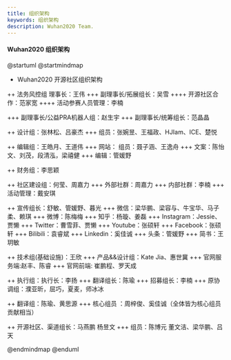 ```yaml
---
title: 组织架构
keywords: 组织架构
description: Wuhan2020 Team.
---
```


####  Wuhan2020 组织架构

@startuml
@startmindmap
+ Wuhan2020 开源社区组织架构

++ 法务风控组 理事长：王伟
+++ 副理事长/拓展组长：吴雪
++++ 开源社区合作：范家宽
++++ 活动参赛人员管理：李楠

+++ 副理事长/公益PRA机器人组：赵生宇
+++ 副理事长/统筹组长：范晶晶
 
++ 设计组：张林松、吕豪杰
+++ 组员：张婉昱、王福政、HJIam、ICE、楚悦
 
++ 编辑组：王皓月、王道伟
+++ 网站： 组员：聂子涵、王逸舟
+++ 文案：陈怡文、刘茂，段清泓，梁禧健
+++ 编辑：管媛野

++ 财务组：李思颖

++ 社区建设组：何莹、周嘉力
+++ 外部社群：周嘉力
+++ 内部社群：李楠
+++ 活动管理：戴安琪
 
++ 宣传组长：舒敏、管媛野、暮光
+++ 微信：梁华鹏、梁容与、牛宝华、马子柔、赖琪
+++ 微博：陈梅梅
+++ 知乎：杨璇、姜磊
+++ Instagram：Jessie、贾懒
+++ Twitter：曹雪菲、贾懒
+++ Youtube：张硕轩
+++ Facebook：张硕轩
+++ Bilibili：袁睿斌
+++ Linkedin：奚佳诚
+++ 头条：管媛野
+++ 简书：王玥敏
 
++ 技术组(基础设施)：王欣
+++ 产品&&设计组：Kate Jia、惠世冀
+++ 官网服务端:赵丰、陈睿
+++ 官网前端: 崔鹏程、罗天成
 
++ 执行组：执行长：李扬
+++ 翻译组长：陈瑜
+++ 招募组长：李楠
+++ 原协调组：濮亚昕，屈巧，夏麦，师冰冰
 
++ 翻译组：陈瑜、黄思源
+++ 核心组员 ：周梓俊、奚佳诚（全体皆为核心组员贡献相当）
 
++ 开源社区、渠道组长：马燕鹏 杨昱文
+++ 组员：陈博元 董文洁、梁华鹏、吕天
 
@endmindmap
@enduml
